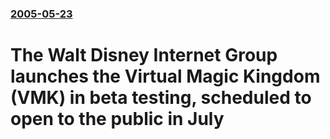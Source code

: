 ### [2005-05-23](/news/2005/05/23/index.md)

#  The Walt Disney Internet Group launches the Virtual Magic Kingdom (VMK) in beta testing, scheduled to open to the public in July



